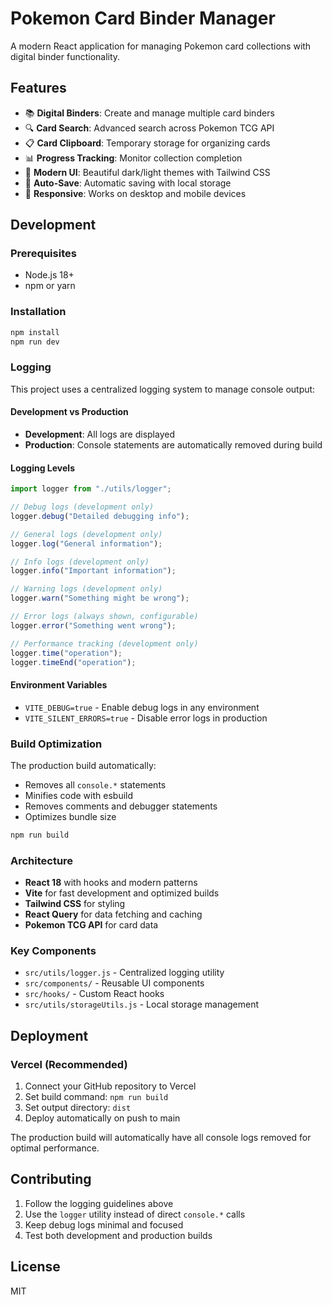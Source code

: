 # Pokemon Card Binder Manager

A modern React application for managing Pokemon card collections with digital binder functionality.

## Features

- 📚 **Digital Binders**: Create and manage multiple card binders
- 🔍 **Card Search**: Advanced search across Pokemon TCG API
- 📋 **Card Clipboard**: Temporary storage for organizing cards
- 📊 **Progress Tracking**: Monitor collection completion
- 🎨 **Modern UI**: Beautiful dark/light themes with Tailwind CSS
- 💾 **Auto-Save**: Automatic saving with local storage
- 📱 **Responsive**: Works on desktop and mobile devices

## Development

### Prerequisites

- Node.js 18+
- npm or yarn

### Installation

```bash
npm install
npm run dev
```

### Logging

This project uses a centralized logging system to manage console output:

#### Development vs Production

- **Development**: All logs are displayed
- **Production**: Console statements are automatically removed during build

#### Logging Levels

```javascript
import logger from "./utils/logger";

// Debug logs (development only)
logger.debug("Detailed debugging info");

// General logs (development only)
logger.log("General information");

// Info logs (development only)
logger.info("Important information");

// Warning logs (development only)
logger.warn("Something might be wrong");

// Error logs (always shown, configurable)
logger.error("Something went wrong");

// Performance tracking (development only)
logger.time("operation");
logger.timeEnd("operation");
```

#### Environment Variables

- `VITE_DEBUG=true` - Enable debug logs in any environment
- `VITE_SILENT_ERRORS=true` - Disable error logs in production

### Build Optimization

The production build automatically:

- Removes all `console.*` statements
- Minifies code with esbuild
- Removes comments and debugger statements
- Optimizes bundle size

```bash
npm run build
```

### Architecture

- **React 18** with hooks and modern patterns
- **Vite** for fast development and optimized builds
- **Tailwind CSS** for styling
- **React Query** for data fetching and caching
- **Pokemon TCG API** for card data

### Key Components

- `src/utils/logger.js` - Centralized logging utility
- `src/components/` - Reusable UI components
- `src/hooks/` - Custom React hooks
- `src/utils/storageUtils.js` - Local storage management

## Deployment

### Vercel (Recommended)

1. Connect your GitHub repository to Vercel
2. Set build command: `npm run build`
3. Set output directory: `dist`
4. Deploy automatically on push to main

The production build will automatically have all console logs removed for optimal performance.

## Contributing

1. Follow the logging guidelines above
2. Use the `logger` utility instead of direct `console.*` calls
3. Keep debug logs minimal and focused
4. Test both development and production builds

## License

MIT
